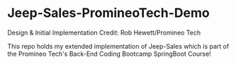 # Jeep-Sales-PromineoTech-Demo
Design & Initial Implementation Credit:  Rob Hewett/Promineo Tech

This repo holds my extended implementation of Jeep-Sales which is part of the 
     Promineo Tech's Back-End Coding Bootcamp SpringBoot Course!
